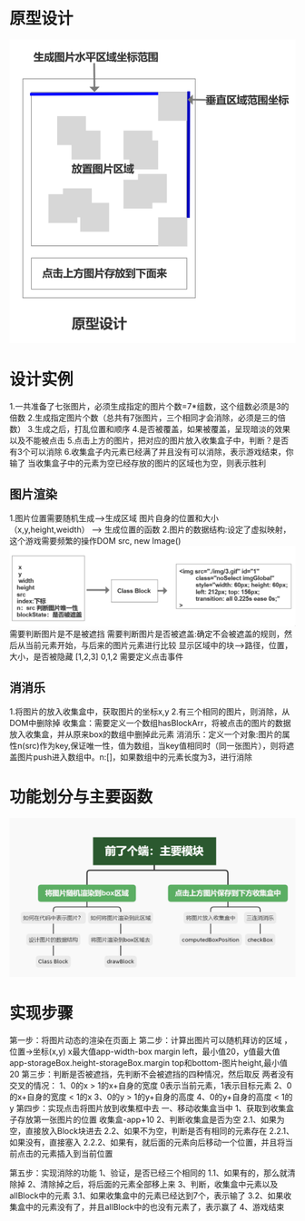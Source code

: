 # 原型设计
![Image text](img/原型设计.png )

# 设计实例
1.一共准备了七张图片，必须生成指定的图片个数=7*组数，这个组数必须是3的倍数
2.生成指定图片个数（总共有7张图片，三个相同才会消除，必须是三的倍数）
3.生成之后，打乱位置和顺序
4.是否被覆盖，如果被覆盖，呈现暗淡的效果以及不能被点击
5.点击上方的图片，把对应的图片放入收集盒子中，判断？是否有3个可以消除 
6.收集盒子内元素已经满了并且没有可以消除，表示游戏结束，你输了
  当收集盒子中的元素为空已经存放的图片的区域也为空，则表示胜利
## 图片渲染
1.图片位置需要随机生成-->生成区域  图片自身的位置和大小（x,y,height,weidth）
                    --> 生成位置的函数
2.图片的数据结构:设定了虚拟映射，这个游戏需要频繁的操作DOM src,  new Image()
       ![Image text](img/dom映射.png )
        需要判断图片是不是被遮挡
        需要判断图片是否被遮盖:确定不会被遮盖的规则，然后从当前元素开始，与后来的图片元素进行比较
        显示区域中的块-->路径，位置，大小，是否被隐藏 
        [1,2,3]
        0,1,2
        需要定义点击事件
## 消消乐
1.将图片的放入收集盒中，获取图片的坐标x,y
2.有三个相同的图片，则消除，从DOM中删除掉
收集盒：需要定义一个数组hasBlockArr，将被点击的图片的数据放入收集盒，并从原来box的数组中删掉此元素
消消乐：定义一个对象:图片的属性n(src)作为key,保证唯一性，值为数组，当key值相同时（同一张图片），则将遮盖图片push进入数组中。n:[]，如果数组中的元素长度为3，进行消除


# 功能划分与主要函数
![Image text](img/主要功能.png )
# 实现步骤


 第一步：将图片动态的渲染在页面上
 第二步：计算出图片可以随机拜访的区域 ，位置->坐标(x,y) x最大值app-width-box margin left，最小值20，y值最大值app-storageBox.height-storageBox.margin top和bottom-图片height,最小值20
 第三步：判断是否被遮挡，先判断不会被遮挡的四种情况，然后取反 两者没有交叉的情况：
        1、0的x > 1的x+自身的宽度               0表示当前元素，1表示目标元素
        2、0的x+自身的宽度 < 1的x
        3、0的y > 1的y+自身的高度
        4、0的y+自身的高度 < 1的y
第四步：实现点击将图片放到收集框中去
        一、移动收集盒当中
        1、获取到收集盒子存放第一张图片的位置 收集盒-app+10
        2、判断收集盒是否为空
            2.1、如果为空，直接放入Block块进去
            2.2、如果不为空，判断是否有相同的元素存在
                2.2.1、如果没有，直接塞入
                2.2.2、如果有，就后面的元素向后移动一个位置，并且将当前点击的元素插入到当前位置

第五步：实现消除的功能
        1、验证，是否已经三个相同的
                1.1、如果有的，那么就清除掉
        2、清除掉之后，将后面的元素全部移上来
        3、判断，收集盒中元素以及allBlock中的元素
            3.1、如果收集盒中的元素已经达到7个，表示输了
            3.2、如果收集盒中的元素没有了，并且allBlock中的也没有元素了，表示赢了
        4、游戏结束
